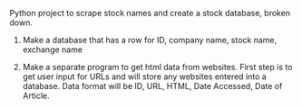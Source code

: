 Python project to scrape stock names and create a stock database, broken down.

1. Make a database that has a row for ID, company name, stock name, exchange name

2. Make a separate program to get html data from websites. First step is to get user input for URLs and will store any websites entered into a database. Data format will be ID, URL, HTML, Date Accessed, Date of Article.
